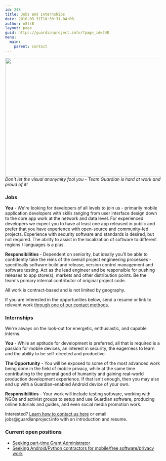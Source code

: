 ```yaml
---
id: 248
title: Jobs and Internships
date: 2010-03-31T18:30:31-04:00
author: n8fr8
layout: page
guid: https://guardianproject.info/?page_id=248
menu:
  main:
    parent: contact
---
```

[<img title="teamguardianhardatwork" src="https://guardianproject.info/wp-content/uploads/2010/03/teamguardianhardatwork.jpg" alt="" width="576" height="384" />  
](https://guardianproject.info/wp-content/uploads/2010/03/teamguardianhardatwork.jpg) _Don't let the visual anonymity fool you - Team Guardian is hard at work and proud of it!_

### Jobs

**You** - We're looking for developers of all levels to join us - primarily mobile application developers with skills ranging from user interface design down to the core app work at the network and data level. For experienced developers we expect you to have at least one app released in public and prefer that you have experience with open-source and community-led projects. Experience with security software and standards is desired, but not required. The ability to assist in the localization of software to different regions / languages is a plus.

**Responsibilities** - Dependent on seniority, but ideally you'll be able to confidently take the reins of the overall project engineering processes - specifically software build and release, version control management and software testing. Act as the lead engineer and be responsible for pushing releases to app store(s), markets and other distribution points. Be the team's primary internal contributor of original project code.

All work is contract-based and is not limited by geography.

If you are interested in the opportunities below, send a resume or link to relevant work [through one of our contact methods](https://guardianproject.info/contact/).

### Internships

We're always on the look-out for energetic, enthusiastic, and capable interns.

**You** - While an aptitude for development is preferred, all that is required is a passion for mobile devices, an interest in security, the eagerness to learn and the ability to be self-directed and productive.

**The Opportunity** - You will be exposed to some of the most advanced work being done in the field of mobile privacy, while at the same time contributing to the general good of humanity and gaining real-world production development experience. If that isn't enough, then you may also end up with a Guardian-enabled Android device of your own.

**Responsibilities** - Your work will include testing software, working with NGOs and activist groups to setup and use Guardian software, producing online tutorials and guides, and even social media promotion work.

Interested? [Learn how to contact us here](https://guardianproject.info/contact/) or email &#x6a;&#111;b&#x73;&#x40;gu&#x61;&#114;d&#x69;&#x61;np&#x72;&#111;j&#x65;&#x63;&#116;.&#x69;&#x6e;f&#x6f; with an introduction and resume.

### Current open positions

* [Seeking part-time Grant Administrator](../../2024/08/05/seeking-part-time-grant-administrator/)
* [Seeking Android/Python contractors for mobile/free software/privacy work](../android-python-contractor/)

&nbsp;
